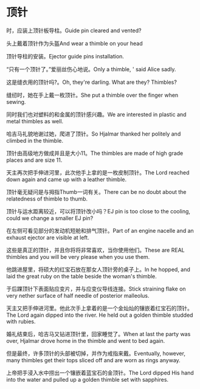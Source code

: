 # 顶针

<p><span class="chinese">时，应装上顶针板导柱。</span><span class="english">Guide pin cleared and vented?</span></p>

<p><span class="chinese">头上戴着顶针作为头盔</span><span class="english">And wear a thimble on your head</span></p>

<p><span class="chinese">顶针导柱的安装。</span><span class="english">Ejector guide pins installation.</span></p>

<p><span class="chinese">“只有一个顶针了。”爱丽丝伤心地说。</span><span class="english">Only a thimble, ' said Alice sadly.</span></p>

<p><span class="chinese">这是缝衣用的顶针吗?。</span><span class="english">Oh, they're darling. What are they? Thimbles?</span></p>

<p><span class="chinese">缝纫时，她在手上戴一枚顶针。</span><span class="english">She put a thimble over the finger when sewing.</span></p>

<p><span class="chinese">同时我们也对塑料的和金属的顶针感兴趣。</span><span class="english">We are interested in plastic and metal thimbles as well.</span></p>

<p><span class="chinese">哈吉马礼貌地谢过她，爬进了顶针。</span><span class="english">So Hjalmar thanked her politely and climbed in the thimble.</span></p>

<p><span class="chinese">顶针由高级地方做成并且是大小11。</span><span class="english">The thimbles are made of high grade places and are size 11.</span></p>

<p><span class="chinese">天主再次把手伸进河里，此次他手上拿的是一枚皮制顶针。</span><span class="english">The Lord reached down again and came up with a leather thimble.</span></p>

<p><span class="chinese">顶针毫无疑问是与拇指Thumb一词有关。</span><span class="english">There can be no doubt about the relatedness of thimble to thumb.</span></p>

<p><span class="chinese">顶针与运水距离较近，可以将顶针改小吗？</span><span class="english">EJ pin is too close to the cooling, could we change a smaller EJ pin?</span></p>

<p><span class="chinese">在左侧可看见部分的发动机短舱和排气顶针。</span><span class="english">Part of an engine nacelle and an exhaust ejector are visible at left.</span></p>

<p><span class="chinese">这些是真正的顶针，并且你将将非常喜欢，当你使用他们。</span><span class="english">These are REAL thimbles and you will be very please when you use them.</span></p>

<p><span class="chinese">他跳进屋里，将硕大的红宝石放在那女人顶针旁的桌子上。</span><span class="english">In he hopped, and laid the great ruby on the table beside the woman's thimble.</span></p>

<p><span class="chinese">于后踝顶针下表面贴应变片，并与应变仪导线连接。</span><span class="english">Stick straining flake on very nether surface of half needle of posterior malleolus.</span></p>

<p><span class="chinese">天主又把手伸进河里。他此次手上拿着的是一个金灿灿的镶嵌着红宝石的顶针。</span><span class="english">The Lord again dipped into the river. He held out a golden thimble studded with rubies.</span></p>

<p><span class="chinese">婚礼结束后，哈吉马又钻进顶针里，回家睡觉了。</span><span class="english">When at last the party was over, Hjalmar drove home in the thimble and went to bed again.</span></p>

<p><span class="chinese">但是最终，许多顶针的头部被切掉，并作为戒指来戴。</span><span class="english">Eventually, however, many thimbles get their tops sliced off and are worn as rings anyway.</span></p>

<p><span class="chinese">上帝把手浸入水中捞出一个镶嵌着蓝宝石的金顶针。</span><span class="english">The Lord dipped His hand into the water and pulled up a golden thimble set with sapphires.</span></p>

